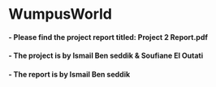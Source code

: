 # WumpusWorld
#### - Please find the project report titled: Project 2 Report.pdf 
#### - The project is by Ismail Ben seddik & Soufiane El Outati
#### - The report is by Ismail Ben seddik
